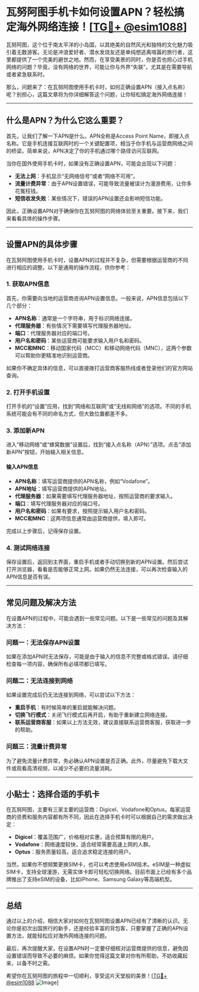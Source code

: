 # 瓦努阿图手机卡如何设置APN？轻松搞定海外网络连接！[[TG💪+ @esim1088](https://t.me/s/esim1088)]

瓦努阿图，这个位于南太平洋的小岛国，以其绝美的自然风光和独特的文化魅力吸引着无数游客。无论是冲浪爱好者、潜水发烧友还是单纯想逃离喧嚣的旅行者，这里都提供了一个完美的避世之地。然而，在享受美景的同时，你是否也担心过手机网络的问题？毕竟，没有网络的世界，可能让你与外界“失联”，尤其是在需要导航或者紧急联系时。

那么，问题来了：在瓦努阿图使用手机卡时，如何正确设置APN（接入点名称）呢？别担心，这篇文章将为你详细解答这个问题，让你轻松搞定海外网络连接！

---

## 什么是APN？为什么它这么重要？

首先，让我们了解一下APN是什么。APN全称是Access Point Name，即接入点名称。它是手机连接互联网时的一个关键配置项，相当于你手机与运营商网络之间的桥梁。简单来说，APN决定了你的手机通过哪个路径访问互联网。

当你在国外使用手机卡时，如果没有正确设置APN，可能会出现以下问题：

- **无法上网**：手机显示“无网络信号”或者“网络不可用”。
- **流量计费异常**：由于APN设置错误，可能导致流量被误计为漫游费用，让你多花冤枉钱。
- **短信收发失败**：某些情况下，错误的APN设置还会影响短信功能。

因此，正确设置APN对于确保你在瓦努阿图的网络体验至关重要。接下来，我们来看看具体的操作步骤。

---

## 设置APN的具体步骤

在瓦努阿图使用手机卡时，设置APN的过程并不复杂，但需要根据运营商的不同进行相应的调整。以下是通用的操作流程，供你参考：

### 1. 获取APN信息

首先，你需要向当地的运营商咨询APN设置信息。一般来说，APN信息包括以下几个部分：

- **APN名称**：通常是一个字符串，用于标识网络连接。
- **代理服务器**：有些情况下需要填写代理服务器地址。
- **端口**：代理服务器对应的端口号。
- **用户名和密码**：某些运营商可能要求输入用户名和密码。
- **MCC和MNC**：移动国家代码（MCC）和移动网络代码（MNC），这两个参数可以帮助你更精准地识别运营商。

如果你不确定具体的信息，可以直接拨打运营商客服热线或者登录他们的官方网站查询。

### 2. 打开手机设置

打开手机的“设置”应用，找到“网络和互联网”或“无线和网络”的选项。不同的手机系统可能会有不同的命名方式，但大致位置都差不多。

### 3. 添加新APN

进入“移动网络”或“蜂窝数据”设置后，找到“接入点名称（APN）”选项。点击“添加新APN”按钮，开始输入相关信息。

#### 输入APN信息

- **APN名称**：填写运营商提供的APN名称，例如“Vodafone”。
- **APN地址**：填写运营商提供的APN地址。
- **代理服务器**：如果需要填写代理服务器地址，按照运营商的要求输入。
- **端口**：填写代理服务器对应的端口号。
- **用户名和密码**：如果有要求，按照提示输入用户名和密码。
- **MCC和MNC**：这两项信息通常由运营商提供，填入即可。

完成以上步骤后，记得保存设置。

### 4. 测试网络连接

保存设置后，返回到主界面，重启手机或者手动切换到新的APN设置。然后尝试打开浏览器，看看是否能够正常上网。如果仍然无法连接，可以再次检查输入的APN信息是否有误。

---

## 常见问题及解决方法

在设置APN的过程中，可能会遇到一些常见问题。以下是一些常见的问题及其解决方法：

### 问题一：无法保存APN设置

如果在添加APN时无法保存，可能是由于输入的信息不完整或格式错误。请仔细检查每一项内容，确保所有必填项都已填写。

### 问题二：无法连接到网络

如果设置完成后仍无法连接到网络，可以尝试以下方法：

- **重启手机**：有时候简单的重启就能解决问题。
- **切换飞行模式**：关闭飞行模式后再开启，有助于重新建立网络连接。
- **联系运营商客服**：如果以上方法无效，建议直接联系运营商客服，获取进一步的帮助。

### 问题三：流量计费异常

为了避免流量计费异常，务必确认APN设置是否正确。此外，尽量避免下载大文件或观看高清视频，以减少不必要的流量消耗。

---

## 小贴士：选择合适的手机卡

在瓦努阿图，主要有三家主要的运营商：Digicel、Vodafone和Optus。每家运营商的资费和服务内容都有所不同，因此在选择手机卡时可以根据自己的需求做出决定：

- **Digicel**：覆盖范围广，价格相对实惠，适合预算有限的用户。
- **Vodafone**：网络速度较快，适合经常需要高速上网的人群。
- **Optus**：服务质量较高，适合追求稳定连接的用户。

当然，如果你不想频繁更换SIM卡，也可以考虑使用eSIM技术。eSIM是一种虚拟SIM卡，支持全球漫游，无需实体卡即可轻松切换网络。目前市面上已经有多个品牌推出了支持eSIM的设备，比如iPhone、Samsung Galaxy等高端机型。

---

## 总结

通过以上的介绍，相信大家对如何在瓦努阿图设置APN已经有了清晰的认识。无论你是初次出国旅行的新手，还是经验丰富的背包客，只要掌握了正确的APN设置方法，就能轻松应对海外网络连接的问题。

最后，再次提醒大家，在设置APN时一定要仔细核对运营商提供的信息，避免因设置错误而导致不必要的麻烦。如果你觉得这篇文章对你有所帮助，不妨收藏起来，以备不时之需。

希望你在瓦努阿图的旅程中一切顺利，享受这片天堂般的美景！[[TG💪+ @esim1088](https://t.me/s/esim1088) ![Image](https://i.postimg.cc/4NQfJmqS/Snipaste-2025-05-13-00-14-12.png)]